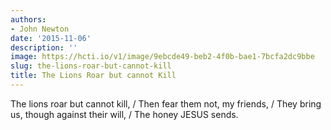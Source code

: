 ```yaml
---
authors:
- John Newton
date: '2015-11-06'
description: ''
image: https://hcti.io/v1/image/9ebcde49-beb2-4f0b-bae1-7bcfa2dc9bbe
slug: the-lions-roar-but-cannot-kill
title: The Lions Roar but cannot Kill
---
```


The lions roar but cannot kill, / Then fear them not, my friends, / They bring us, though against their will, / The honey JESUS sends.